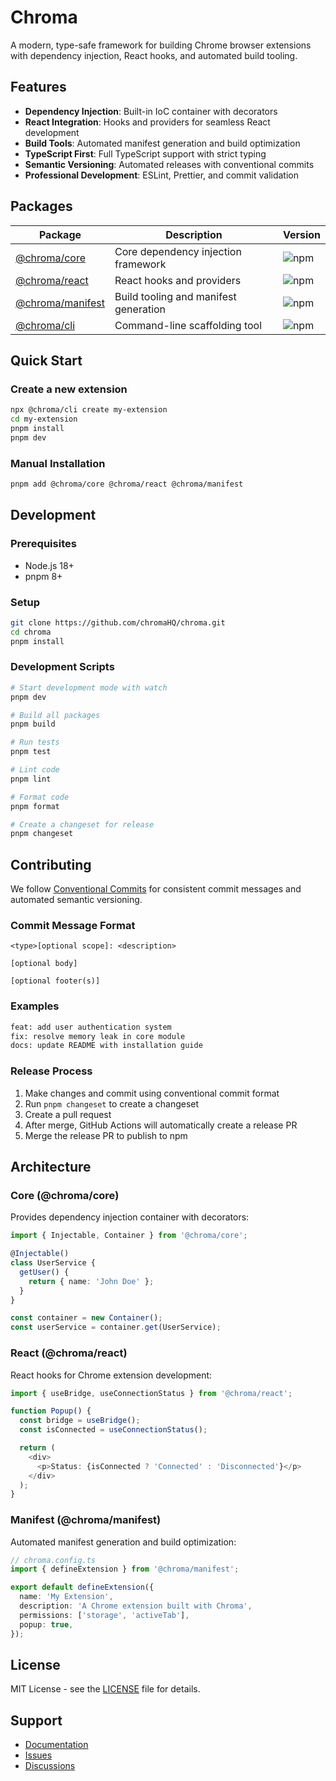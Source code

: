 # Chroma

A modern, type-safe framework for building Chrome browser extensions with dependency injection, React hooks, and automated build tooling.

## Features

- **Dependency Injection**: Built-in IoC container with decorators
- **React Integration**: Hooks and providers for seamless React development
- **Build Tools**: Automated manifest generation and build optimization
- **TypeScript First**: Full TypeScript support with strict typing
- **Semantic Versioning**: Automated releases with conventional commits
- **Professional Development**: ESLint, Prettier, and commit validation

## Packages

| Package                                 | Description                           | Version                                               |
| --------------------------------------- | ------------------------------------- | ----------------------------------------------------- |
| [@chroma/core](./packages/core)         | Core dependency injection framework   | ![npm](https://img.shields.io/npm/v/@chroma/core)     |
| [@chroma/react](./packages/react)       | React hooks and providers             | ![npm](https://img.shields.io/npm/v/@chroma/react)    |
| [@chroma/manifest](./packages/manifest) | Build tooling and manifest generation | ![npm](https://img.shields.io/npm/v/@chroma/manifest) |
| [@chroma/cli](./packages/cli)           | Command-line scaffolding tool         | ![npm](https://img.shields.io/npm/v/@chroma/cli)      |

## Quick Start

### Create a new extension

```bash
npx @chroma/cli create my-extension
cd my-extension
pnpm install
pnpm dev
```

### Manual Installation

```bash
pnpm add @chroma/core @chroma/react @chroma/manifest
```

## Development

### Prerequisites

- Node.js 18+
- pnpm 8+

### Setup

```bash
git clone https://github.com/chromaHQ/chroma.git
cd chroma
pnpm install
```

### Development Scripts

```bash
# Start development mode with watch
pnpm dev

# Build all packages
pnpm build

# Run tests
pnpm test

# Lint code
pnpm lint

# Format code
pnpm format

# Create a changeset for release
pnpm changeset
```

## Contributing

We follow [Conventional Commits](https://www.conventionalcommits.org/) for consistent commit messages and automated semantic versioning.

### Commit Message Format

```
<type>[optional scope]: <description>

[optional body]

[optional footer(s)]
```

### Examples

```bash
feat: add user authentication system
fix: resolve memory leak in core module
docs: update README with installation guide
```

### Release Process

1. Make changes and commit using conventional commit format
2. Run `pnpm changeset` to create a changeset
3. Create a pull request
4. After merge, GitHub Actions will automatically create a release PR
5. Merge the release PR to publish to npm

## Architecture

### Core (@chroma/core)

Provides dependency injection container with decorators:

```typescript
import { Injectable, Container } from '@chroma/core';

@Injectable()
class UserService {
  getUser() {
    return { name: 'John Doe' };
  }
}

const container = new Container();
const userService = container.get(UserService);
```

### React (@chroma/react)

React hooks for Chrome extension development:

```typescript
import { useBridge, useConnectionStatus } from '@chroma/react';

function Popup() {
  const bridge = useBridge();
  const isConnected = useConnectionStatus();

  return (
    <div>
      <p>Status: {isConnected ? 'Connected' : 'Disconnected'}</p>
    </div>
  );
}
```

### Manifest (@chroma/manifest)

Automated manifest generation and build optimization:

```typescript
// chroma.config.ts
import { defineExtension } from '@chroma/manifest';

export default defineExtension({
  name: 'My Extension',
  description: 'A Chrome extension built with Chroma',
  permissions: ['storage', 'activeTab'],
  popup: true,
});
```

## License

MIT License - see the [LICENSE](LICENSE) file for details.

## Support

- [Documentation](https://github.com/chromaHQ/chroma/docs)
- [Issues](https://github.com/chromaHQ/chroma/issues)
- [Discussions](https://github.com/chromaHQ/chroma/discussions)
